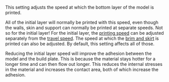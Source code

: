 This setting adjusts the speed at which the bottom layer of the model is printed.

All of the initial layer will normally be printed with this speed, even though the walls, skin and support can normally be printed at separate speeds. Not so for the initial layer! For the initial layer, the [printing speed](speed_print_layer_0) can be adjusted separately from the [travel speed](speed_travel_layer_0). The speed at which the [brim and skirt](skirt_brim_speed) is printed can also be adjusted. By default, this setting affects all of those.

Reducing the initial layer speed will improve the adhesion between the model and the build plate. This is because the material stays hotter for a longer time and can then flow out longer. This reduces the internal stresses in the material and increases the contact area, both of which increase the adhesion.